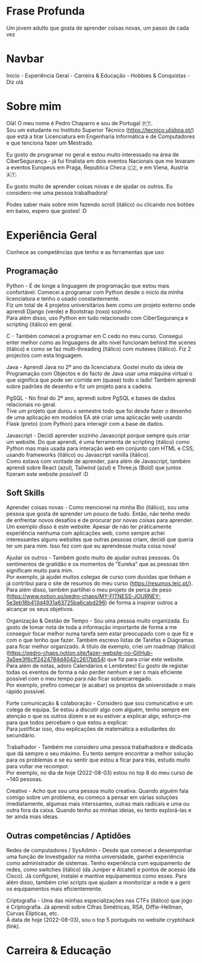 # Frase Profunda

Um jovem adulto que gosta de aprender coisas novas, um passo de cada vez

# Navbar 

Inicio - Experiência Geral - Carreira & Educação - Hobbies & Conquistas - Diz olá

# Sobre mim

Olá! O meu nome é Pedro Chaparro e sou de Portugal 🇵🇹.  
Sou um estudante no Instituto Superior Técnico (https://tecnico.ulisboa.pt/) que está a tirar Licenciatura em Engenharia Informática e de Computadores e que tenciona fazer um Mestrado.  

Eu gosto de programar no geral e estou muito interessado na área de CiberSegurança - já fui finalista em dois eventos Nacionais que me levaram a eventos Europeus em Praga, Republica Checa 🇨🇿, e em Viena, Austria 🇦🇹.  

Eu gosto muito de aprender coisas novas e de ajudar os outros. Eu considero-me uma pessoa trabalhadora! 

Podes saber mais sobre mim fazendo scroll (itálico) ou clicando nos botões em baixo, espero que gostes! :D 

# Experiência Geral

Conhece as competências que tenho e as ferramentas que uso


## Programação

Python - É de longe a linguagem de programação que estou mais confortável. Comecei a programar com Python desde o inicio da minha licenciatura e tenho o usado constantemente.  
Fiz um total de 4 projetos universitários bem como um projeto externo onde aprendi Django (verde) e Bootstrap (roxo) sozinho.  
Para além disso, uso Python em tudo relacionado com CiberSegurança e scripting (itálico) em geral.

C - Também comecei a programar em C cedo no meu curso.
Consegui enter melhor como as linguagens de alto nivel funcionam behind the scenes (itálico) e como se faz multi-threading (itálico) com mutexes (itálico).
Fiz 2 projectos com esta linguagem.

Java - Aprendi Java no 2º ano da licenciatura. Gostei muito da ideia de Programação com Objectos e do facto de Java usar uma máquina virtual o que significa que pode ser corrida em (quase) todo o lado!
Também aprendi sobre padrões de desenho e fiz um projeto para a cadeira.

PgSQL - No final do 2º ano, aprendi sobre PgSQL e bases de dados relacionais no geral.  
Tive um projeto que durou o semestre todo que foi desde fazer o desenho de uma aplicação em modelos EA até criar uma aplicação web usando Flask (preto) (com Python) para interagir com a base de dados.

Javascript - Decidi aprender sozinho Javascript porque sempre quis criar um website. Do que aprendi, é uma ferramenta de scripting (itálico) como Python mas mais usada para interação web em conjunto com HTML e CSS, usando frameworks (itálico) ou Javascript vanilla (itálico).  
Como estava com vontade de aprender, para além de Javascript, também aprendi sobre React (azul), Tailwind (azul) e Three.js (Bold) que juntos fizeram este website possível! :D

## Soft Skills

Aprender coisas novas - Como mencionei na minha Bio (itálico), sou uma pessoa que gosta de aprender um pouco de tudo. Então, não tenho medo de enfrentar novos desafios e de procurar por novas coisas para aprender.  
Um exemplo disso é este website: Apesar de não ter práticamente experiência nenhuma com aplicações web, como sempre achei interessantes alguns websites que outras pessoas criam, decidi que queria ter um para mim. Isso fez com que eu aprendesse muita coisa nova! 

Ajudar os outros - Também gosto muito de ajudar outras pessoas. Os sentimentos de gratidão e os momentos de "Eureka" que as pessoas têm significam muito para mim.  
Por exemplo, já ajudei muitos colegas de curso com duvidas que tinham e já contribui para o site de resumos do meu curso (https://resumos.leic.pt/). Para além disso, também partilhei o meu projeto de perca de peso (https://www.notion.so/pedro-chaps/MY-FITNESS-JOURNEY-5e3eb18b413d4931a63725ba6cabd296) de forma a inspirar outros a alcançar os seus objetivos.

Organização & Gestão de Tempo - Sou uma pessoa muito organizada. Eu gosto de tomar nota de toda a informação importante de forma a me conseguir focar melhor numa tarefa sem estar preocupado com o que fiz e com o que tenho que fazer. Também escrevo listas de Tarefas e Diagramas para ficar melhor organizado. A título de exemplo, criei um roadmap (itálico) (https://pedro-chaps.notion.site/fazer-website-no-GitHub-3a5ee3f6cff2424784d4042c2617bb54) que fiz para criar este website.  
Para além de notas, adoro Calendários e Lembretes! Eu gosto de registar todas os eventos de forma a não perder nenhum e ser o mais eficiente possível com o meu tempo para não ficar sobrecarregado.  
Por exemplo, prefiro começar (e acabar) os projetos de universidade o mais rápido possível.

Forte comunicação & colaboração - Considero que sou comunicativo e um colega de equipa. Se estou a discutir algo com alguém, tenho sempre em atenção o que os outros dizem e se eu estiver a explicar algo, esforço-me para que todos percebam o que estou a explicar.  
Para justificar isso, dou explicações de matemática a estudantes do secundário.

Trabalhador - Também me considero uma pessoa trabalhadora e dedicada que dá sempre o seu máximo.
Eu tento sempre encontrar a melhor solução para os problemas e se eu sentir que estou a ficar para trás, estudo muito para voltar me recompor.  
Por exemplo, no dia de hoje (2022-08-03) estou no top 8 do meu curso de ~140 pessoas.

Creativo - Acho que sou uma pessoa muito creativa. Quando alguém fala comigo sobre um problema, eu começo a pensar em várias soluções imediatamente, algumas mais interssantes, outras mais radicais e uma ou outra fora da caixa. Quando tenho as minhas ideias, eu tento explorá-las e ter ainda mais ideias.

## Outras competências / Aptidões 

Redes de computadores / SysAdmin - Desde que comecei a desempenhar uma função de Investigador na minha universidade, ganhei experiência como administrador de sistemas. Tenho experiência com equipamento de redes, como switches (itálico) (da Juniper e Alcatel) e pontos de acesso (da Cisco). Já configurei, instalei e mantive equipamentos como esses. Para além disso, também criei scripts que ajudam a monitorizar a rede e a gerir os equipamentos mais eficientemente. 

Criptografia - Uma das minhas especializações nas CTFs (itálico) que jogo é Criptografia. Já aprendi sobre Cifras Simétricas, RSA, Diffie-Hellman, Curvas Elípticas, etc.  
À data de hoje (2022-08-03), sou o top 5 português no website cryptohack (link).


# Carreira & Educação